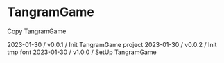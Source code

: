 # TangramGame
Copy TangramGame

2023-01-30 / v0.0.1 / Init TangramGame project
2023-01-30 / v0.0.2 / Init tmp font
2023-01-30 / v1.0.0 / SetUp TangramGame

